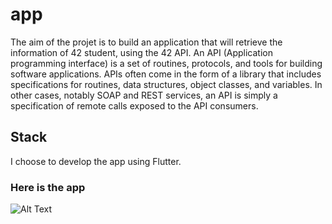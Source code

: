 # app

The aim of the projet is to build an application that will retrieve the information of 42 student,
using the 42 API. An API (Application programming interface) is a set of routines, protocols,
and tools for building software applications. APIs often come in the form of a library that includes specifications for routines, data structures, object classes, and variables. In other cases,
notably SOAP and REST services, an API is simply a specification of remote calls exposed to
the API consumers.

## Stack
I choose to develop the app using Flutter.

### Here is the app

![Alt Text](https://github.com/83wid/Swifty-Companion/blob/main/Gif/gif.gif)
